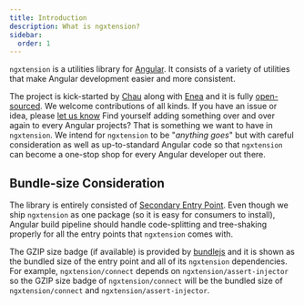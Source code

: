 ```yaml
---
title: Introduction
description: What is ngxtension?
sidebar:
  order: 1
---
```


`ngxtension` is a utilities library for [Angular](https://angular.dev). It consists of a variety of utilities that make Angular development easier and more consistent.

The project is kick-started by [Chau](https://github.com/nartc) along with [Enea](https://twitter.com/Enea_Jahollari) and it is fully [open-sourced](https://github.com/nartc/ngxtension-platform). We welcome contributions of all kinds. If you have an issue or idea, please [let us know](https://github.com/nartc/ngxtension-platform/issues/new)
Find yourself adding something over and over again to every Angular projects? That is something we want to have in `ngxtension`. We intend for `ngxtension` to be "_anything goes_" but with careful consideration as well as up-to-standard Angular code so that `ngxtension` can become a one-stop shop for every Angular developer out there.

## Bundle-size Consideration

The library is entirely consisted of [Secondary Entry Point](https://angular.dev/tools/libraries/angular-package-format#entrypoints-and-code-splitting). Even though we ship `ngxtension` as one package (so it is easy for consumers to install), Angular build pipeline should handle code-splitting and tree-shaking properly for all the entry points that `ngxtension` comes with.

The GZIP size badge (if available) is provided by [bundlejs](https://bundlejs.com/) and it is shown as the bundled size of the entry point and all of its `ngxtension` dependencies. For example, `ngxtension/connect` depends on `ngxtension/assert-injector` so the GZIP size badge of `ngxtension/connect` will be the bundled size of `ngxtension/connect` and `ngxtension/assert-injector`.
